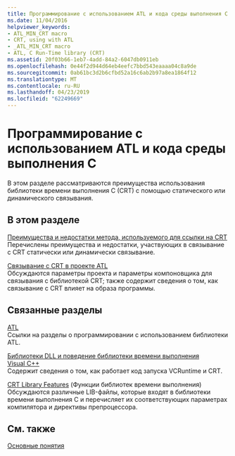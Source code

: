```yaml
---
title: Программирование с использованием ATL и кода среды выполнения C
ms.date: 11/04/2016
helpviewer_keywords:
- ATL_MIN_CRT macro
- CRT, using with ATL
- _ATL_MIN_CRT macro
- ATL, C Run-Time library (CRT)
ms.assetid: 20f03b66-1eb7-4add-84a2-6047db0911eb
ms.openlocfilehash: 0e44f2d944d64eb4eefc7bbd543eaaaa04c8a9de
ms.sourcegitcommit: 0ab61bc3d2b6cfbd52a16c6ab2b97a8ea1864f12
ms.translationtype: MT
ms.contentlocale: ru-RU
ms.lasthandoff: 04/23/2019
ms.locfileid: "62249669"
---
```

# <a name="programming-with-atl-and-c-run-time-code"></a>Программирование с использованием ATL и кода среды выполнения C

В этом разделе рассматриваются преимущества использования библиотеки времени выполнения C (CRT) с помощью статического или динамического связывания.

## <a name="in-this-section"></a>В этом разделе

[Преимущества и недостатки метода, используемого для ссылки на CRT](../atl/benefits-and-tradeoffs-of-the-method-used-to-link-to-the-crt.md)<br/>
Перечислены преимущества и недостатки, участвующих в связывание с CRT статически или динамически связывание.

[Связывание с CRT в проекте ATL](../atl/linking-to-the-crt-in-your-atl-project.md)<br/>
Обсуждаются параметры проекта и параметры компоновщика для связывания с библиотекой CRT; также содержит сведения о том, как связывание с CRT влияет на образа программы.

## <a name="related-sections"></a>Связанные разделы

[ATL](../atl/active-template-library-atl-concepts.md)<br/>
Ссылки на разделы о программировании с использованием библиотеки ATL.

[Библиотеки DLL и поведение библиотеки времени выполнения Visual C++](../build/run-time-library-behavior.md)<br/>
Содержит сведения о том, как работает код запуска VCRuntime и CRT.

[CRT Library Features](../c-runtime-library/crt-library-features.md) (Функции библиотек времени выполнения)<br/>
Обсуждаются различные LIB-файлы, которые входят в библиотеки времени выполнения C и перечисляет их соответствующих параметрах компилятора и директивы препроцессора.

## <a name="see-also"></a>См. также

[Основные понятия](../atl/active-template-library-atl-concepts.md)
